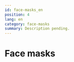 ```yaml
---
id: face-masks_en
position: 4
lang: en
category: face-masks
summary: Description pending.
---
```


# Face masks
